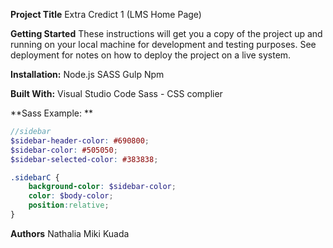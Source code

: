 **Project Title**
Extra Credict 1 (LMS Home Page)

**Getting Started**
These instructions will get you a copy of the project up and running on your local machine for development and testing purposes. See deployment for notes on how to deploy the project on a live system.

**Installation:**
Node.js 
SASS
Gulp
Npm

**Built With:**
Visual Studio Code
Sass - CSS complier

**Sass Example: **

```scss
//sidebar
$sidebar-header-color: #690800;
$sidebar-color: #505050;
$sidebar-selected-color: #383838;

.sidebarC { 
    background-color: $sidebar-color; 
    color: $body-color;
    position:relative;
}
```
**Authors**
Nathalia Miki Kuada
